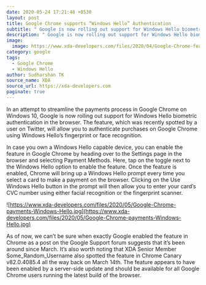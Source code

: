 ```yaml
---
date: 2020-05-24 17:21:48 +0530
layout: post
title: Google Chrome supports “Windows Hello” Authentication
subtitle: " Google is now rolling out support for Windows Hello biometric authentication"
description: " Google is now rolling out support for Windows Hello biometric authentication"
image:
  image: https://www.xda-developers.com/files/2020/04/Google-Chrome-featured-2-810x298_c.jpg
category: google
tags:
  - Google Chrome
  - Windows Hello
author: Sudharshan TK
source_name: XDA
source_url: https://xda-developers.com
paginate: true
---
```

In an attempt to streamline the payments process in Google Chrome on Windows 10, Google is now rolling out support for Windows Hello biometric authentication in the browser. The feature, which was recently spotted by a user on Twitter, will allow you to authenticate purchases on Google Chrome using Windows Hello’s fingerprint or face recognition.

In case you own a Windows Hello capable device, you can enable the feature in Google Chrome by heading over to the Settings page in the browser and selecting Payment Methods. Here, tap on the toggle next to the Windows Hello option to enable the feature. Once the feature is enabled, Chrome will bring up a Windows Hello prompt every time you select a card to make a payment on the browser. Clicking on the Use Windows Hello button in the prompt will then allow you to enter your card’s CVC number using either facial recognition or the fingerprint scanner.

![https://www.xda-developers.com/files/2020/05/Google-Chrome-payments-Windows-Hello.jpg](https://www.xda-developers.com/files/2020/05/Google-Chrome-payments-Windows-Hello.jpg)

As of now, we can’t be sure when exactly Google enabled the feature in Chrome as a post on the Google Support forum suggests that it’s been around since March. It’s also worth noting that XDA Senior Member Some_Random_Username also spotted the feature in Chrome Canary v82.0.4085.4 all the way back on March 14th. The feature appears to have been enabled by a server-side update and should be available for all Google Chrome users running the latest build of the browser.